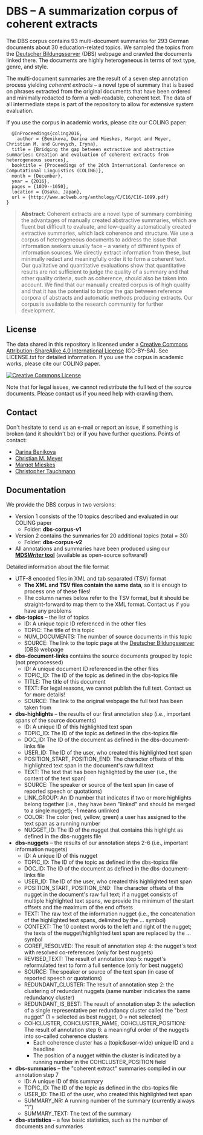 # DBS – A summarization corpus of coherent extracts

The DBS corpus contains 93 multi-document summaries for 293 German documents about 30 education-related topics. We sampled the topics from the [Deutscher Bildungsserver](https://www.bildungsserver.de) (DBS) webpage and crawled the documents linked there. The documents are highly heterogeneous in terms of text type, genre, and style.

The multi-document summaries are the result of a seven step annotation process yielding *coherent extracts* – a novel type of summary that is based on phrases extracted from the original documents that have been ordered and minimally redacted to form a well-readable, coherent text. The data of all intermediate steps is part of the repository to allow for extensive system evaluation.    

If you use the corpus in academic works, please cite our COLING paper:

```
  @InProceedings{coling2016,
    author = {Benikova, Darina and Mieskes, Margot and Meyer, Christian M. and Gurevych, Iryna}, 
  title = {Bridging the gap between extractive and abstractive summaries: Creation and evaluation of coherent extracts from heterogeneous sources},
  booktitle = {Proceedings of the 26th International Conference on Computational Linguistics (COLING)},
  month = {December},
  year = {2016},
  pages = {1039--1050},
  location = {Osaka, Japan},
  url = {http://www.aclweb.org/anthology/C/C16/C16-1099.pdf}
}
```

> **Abstract:** Coherent extracts are a novel type of summary combining the advantages of manually created abstractive summaries, which are fluent but difficult to evaluate, and low-quality automatically created extractive summaries, which lack coherence and structure. We use a corpus of heterogeneous documents to address the issue that information seekers usually face – a variety of different types of information sources. We directly extract information from these, but minimally redact and meaningfully order it to form a coherent text. Our qualitative and quantitative evaluations show that quantitative results are not sufficient to judge the quality of a summary and that other quality criteria, such as coherence, should also be taken into account. We find that our manually created corpus is of high quality and that it has the potential to bridge the gap between reference corpora of abstracts and automatic methods producing extracts. Our corpus is available to the research community for further development.

## License
The data shared in this repository is licensed under a [Creative Commons Attribution-ShareAlike 4.0 International License](https://creativecommons.org/licenses/by-sa/4.0/) (CC-BY-SA). See LICENSE.txt for detailed information. If you use the corpus in academic works, please cite our COLING paper. 

<a rel="license" href="http://creativecommons.org/licenses/by-sa/4.0/"><img alt="Creative Commons License" style="border-width:0" src="https://i.creativecommons.org/l/by-sa/4.0/88x31.png" /></a>

Note that for legal issues, we cannot redistribute the full text of the source documents. Please contact us if you need help with crawling them.  

## Contact
Don't hesitate to send us an e-mail or report an issue, if something is broken (and it shouldn't be) or if you have further questions. Points of contact:

* [Darina Benikova](http://www.is.informatik.uni-duisburg.de/staff/benikova.html)
* [Christian M. Meyer](http://www.ukp.tu-darmstadt.de/people/meyer)
* [Margot Mieskes](https://www.ukp.tu-darmstadt.de/people/former-research-staff/prof-dr-margot-mieskes/)
* [Christopher Tauchmann](https://www.aiphes.tu-darmstadt.de/de/aiphes/people/doctoral-researchers/christopher-tauchmann/)

## Documentation
We provide the DBS corpus in two versions:

* Version 1 consists of the 10 topics described and evaluated in our COLING paper  
	* Folder: **dbs-corpus-v1**
* Version 2 contains the summaries for 20 additional topics (total = 30)
	* Folder: **dbs-corpus-v2**
* All annotations and summaries have been produced using our **[MDS<i>Writer</i> tool](https://github.com/AIPHES/mdswriter)** (available as open-source software!)

Detailed information about the file format

* UTF-8 encoded files in XML and tab separated (TSV) format
	* **The XML and TSV files contain the same data**, so it is enough to process one of these files!
	* The column names below refer to the TSV format, but it should be straight-forward to map them to the XML format. Contact us if you have any problems 
* **dbs-topics** – the list of topics
	* ID: A unique topic ID referenced in the other files
	* TOPIC: The title of this topic
	* NUM_DOCUMENTS: The number of source documents in this topic 
	* SOURCE: The link to the topic page at the [Deutscher Bildungsserver](https://www.bildungsserver.de) (DBS) webpage 
* **dbs-document-links** contains the source documents grouped by topic (not preprocessed)
	* ID: A unique document ID referenced in the other files
	* TOPIC_ID: The ID of the topic as defined in the dbs-topics file
	* TITLE: The title of this document
	* TEXT: For legal reasons, we cannot publish the full text. Contact us for more details!
	* SOURCE: The link to the original webpage the full text has been taken from
* **dbs-highlights** – the results of our first annotation step (i.e., important spans of the source documents)
	* ID: A unique ID of this highlighted text span
	* TOPIC_ID: The ID of the topic as defined in the dbs-topics file
	* DOC_ID: The ID of the document as defined in the dbs-document-links file
	* USER_ID: The ID of the user, who created this highlighted text span
	* POSITION_START, POSITION_END: The character offsets of this highlighted text span in the document's raw full text
	* TEXT: The text that has been highlighted by the user (i.e., the content of the text span)
	* SOURCE: The speaker or source of the text span (in case of reported speech or quotations)
	* LINK_GROUP: An ID number that indicates if two or more highlights belong together (i.e., they have been "linked" and should be merged to a single nugget); -1 means unlinked
    * COLOR: The color (red, yellow, green) a user has assigned to the text span as a running number 
    * NUGGET_ID: The ID of the nugget that contains this highlight as defined in the dbs-nuggets file
* **dbs-nuggets** – the results of our annotation steps 2-6 (i.e., important information nuggets)
	* ID: A unique ID of this nugget
	* TOPIC_ID: The ID of the topic as defined in the dbs-topics file
	* DOC_ID: The ID of the document as defined in the dbs-document-links file
	* USER_ID: The ID of the user, who created this highlighted text span
	* POSITION_START, POSITION_END: The character offsets of this nugget in the document's raw full text; if a nugget consists of multiple highlighted text spans, we provide the minimum of the start offsets and the maximum of the end offsets
	* TEXT: The raw text of the information nugget (i.e., the concatenation of the highlighted text spans, delimited by the … symbol)
	* CONTEXT: The 10 context words to the left and right of the nugget; the texts of the nugget/highlighted text span are replaced by the … symbol 
    * COREF_RESOLVED: The result of annotation step 4: the nugget's text with resolved co-references (only for best nuggets)
    * REVISED_TEXT: The result of annotation step 5: nugget's reformulated text to form a full sentence (only for best nuggets)
	* SOURCE: The speaker or source of the text span (in case of reported speech or quotations)
    * REDUNDANT_CLUSTER: The result of annotation step 2: the clustering of redundant nuggets (same number indicates the same redundancy cluster)
    * REDUNDANT_IS_BEST: The result of annotation step 3: the selection of a single representative per redundancy cluster called the "best nugget" (1 = selected as best nugget, 0 = not selected)
    * COHCLUSTER, COHCLUSTER_NAME, COHCLUSTER_POSITION: The result of annotation step 6: a meaningful order of the nuggets into so-called coherence clusters
	    * Each coherence cluster has a (topic&user-wide) unique ID and a headline
	    * The position of a nugget within the cluster is indicated by a running number in the COHCLUSTER_POSITION field
* **dbs-summaries** – the "coherent extract" summaries compiled in our annotation step 7
	* ID: A unique ID of this summary
	* TOPIC_ID: The ID of the topic as defined in the dbs-topics file
	* USER_ID: The ID of the user, who created this highlighted text span
	* SUMMARY_NR: A running number of the summary (currently always "1")
	* SUMMARY_TEXT: The text of the summary
* **dbs-statistics** – a few basic statistics, such as the number of documents and summaries
    

